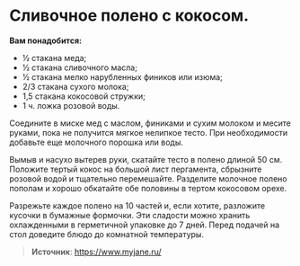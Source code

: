 # Сливочное полено с кокосом.

**Вам понадобится:**

- ½ стакана меда;
- ½ стакана сливочного масла;
- ½ стакана мелко нарубленных фиников или изюма;
- 2/3 стакана сухого молока;
- 1,5 стакана кокосовой стружки;
- 1 ч. ложка розовой воды.

Соедините в миске мед с маслом, финиками и сухим молоком и месите руками, пока не получится мягкое нелипкое тесто. При необходимости добавьте еще молочного порошка или воды.

Вымыв и насухо вытерев руки, скатайте тесто в полено длиной 50 см. Положите тертый кокос на большой лист пергамента, сбрызните розовой водой и тщательно перемешайте. Разделите молочное полено пополам и хорошо обкатайте обе половины в тертом кокосовом орехе.

Разрежьте каждое полено на 10 частей и, если хотите, разложите кусочки в бумажные формочки. Эти сладости можно хранить охлажденными в герметичной упаковке до 7 дней. Перед подачей на стол доведите блюдо до комнатной температуры.

> **Источник**: https://www.myjane.ru/
